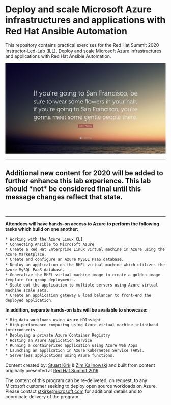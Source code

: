 # Deploy and scale Microsoft Azure infrastructures and applications with Red Hat Ansible Automation
This repository contains practical exercises for the Red Hat Summit 2020 Instructor-Led-Lab (ILL), Deploy and scale Microsoft Azure infrastructures and applications with Red Hat Ansible Automation.</b>
<p align="center">
<img src="images/SFO.jpg">
</p>
<HR>
<h2>Additional new content for 2020 will be added to further enhance this lab experience. This lab should *not* be considered final until this message changes reflect that state.</h2>
<BR>
<HR>
<b>Attendees will have hands-on access to Azure to perform the following tasks which build on one another:</b>

	* Working with the Azure Linux CLI
	* Connecting Ansible to Microsoft Azure
	* Create a Red Hat Enterprise Linux virtual machine in Azure using the Azure Marketplace.
	* Create and configure an Azure MySQL PaaS database.
	* Deploy an application on the RHEL virtual machine which utilizes the Azure MySQL PaaS database.
	* Generalize the RHEL virtual machine image to create a golden image template for group deployments.
	* Scale out the application to multiple servers using Azure virtual machine scale sets.
	* Create an application gateway & load balancer to front-end the deployed application.
	
<b>In addition, separate hands-on labs will be available to showcase:</b>

	* Big data workloads using Azure HDInsight.
	* High-performance computing using Azure virtual machine infiniband interconnects.
	* Deploying a private Azure Container Registry
	* Hosting an Azure Application Service
	* Running a containerized application using Azure Web Apps
	* Launching an application in Azure Kubernetes Service (AKS).
	* Serverless applications using Azure functions.

Content created by: [Stuart Kirk](https://github.com/stuartatmicrosoft) & [Zim Kalinowski](https://github.com/zikalino) and built from content originally presented at [Red Hat Summit 2019](https://github.com/stuartatmicrosoft/RedHatSummit2019).

The content of this program can be re-delivered, on request, to any Microsoft customer seeking to deploy open source workloads on Azure.  Please contact stkirk@microsoft.com for additional details and to coordinate delivery of the program.
